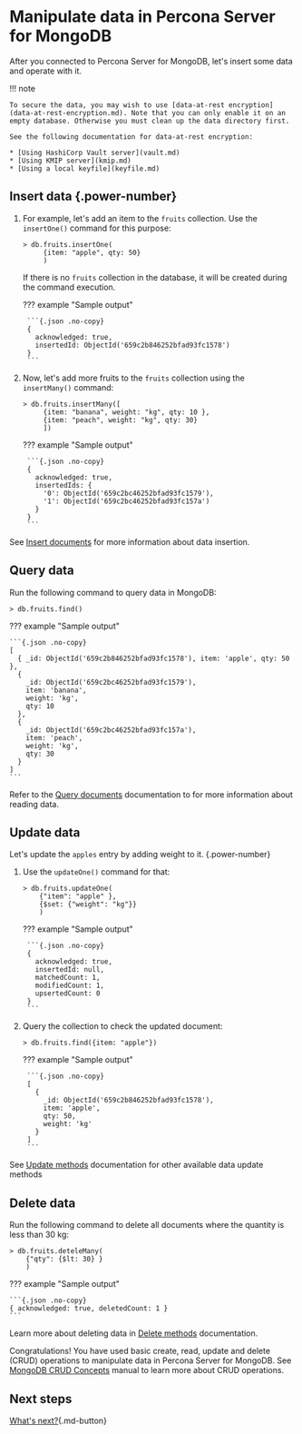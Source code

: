 # Manipulate data in Percona Server for MongoDB

After you connected to Percona Server for MongoDB, let's insert some data and operate with it.

!!! note

    To secure the data, you may wish to use [data-at-rest encryption](data-at-rest-encryption.md). Note that you can only enable it on an empty database. Otherwise you must clean up the data directory first.

    See the following documentation for data-at-rest encryption:

    * [Using HashiCorp Vault server](vault.md)
    * [Using KMIP server](kmip.md)
    * [Using a local keyfile](keyfile.md)

## Insert data {.power-number}

1. For example, let's add an item to the `fruits` collection. Use the `insertOne()` command for this purpose:

    ``` {.javascript data-prompt=">"}
    > db.fruits.insertOne(
    	 {item: "apple", qty: 50}
    	 )
    ```    

    If there is no `fruits` collection in the database, it will be created during the command execution.    

    ??? example "Sample output"

        ```{.json .no-copy}
        {
          acknowledged: true,
          insertedId: ObjectId('659c2b846252bfad93fc1578')
        }
        ```

2. Now, let's add more fruits to the `fruits` collection using the `insertMany()` command:

    ``` {.javascript data-prompt=">"}
    > db.fruits.insertMany([
    	 {item: "banana", weight: "kg", qty: 10 }, 
    	 {item: "peach", weight: "kg", qty: 30}
    	 ])
    ```    

    ??? example "Sample output"   

        ```{.json .no-copy}
        {
          acknowledged: true,
          insertedIds: {
            '0': ObjectId('659c2bc46252bfad93fc1579'),
            '1': ObjectId('659c2bc46252bfad93fc157a')
          }
        }
        ```

See [Insert documents](https://www.mongodb.com/docs/manual/tutorial/insert-documents/) for more information about data insertion.

## Query data

Run the following command to query data in MongoDB:

``` {.javascript data-prompt=">"}
> db.fruits.find()
```

??? example "Sample output"

    ```{.json .no-copy}
    [
      { _id: ObjectId('659c2b846252bfad93fc1578'), item: 'apple', qty: 50 },
      {
        _id: ObjectId('659c2bc46252bfad93fc1579'),
        item: 'banana',
        weight: 'kg',
        qty: 10
      },
      {
        _id: ObjectId('659c2bc46252bfad93fc157a'),
        item: 'peach',
        weight: 'kg',
        qty: 30
      }
    ]
    ```

Refer to the [Query documents](https://www.mongodb.com/docs/manual/tutorial/query-documents/) documentation to for more information about reading data.

## Update data 

Let's update the `apples` entry by adding weight to it. 
{.power-number}

1. Use the `updateOne()` command for that:

    ```{.javascript data-prompt=">"}
    > db.fruits.updateOne(
    	{"item": "apple" }, 
    	{$set: {"weight": "kg"}}
    	)
    ```    

    ??? example "Sample output"    

        ```{.json .no-copy}
        {
          acknowledged: true,
          insertedId: null,
          matchedCount: 1,
          modifiedCount: 1,
          upsertedCount: 0
        }
        ```

2. Query the collection to check the updated document:

    ```{.javascript data-prompt=">"}
    > db.fruits.find({item: "apple"})
    ```

    ??? example "Sample output"

        ```{.json .no-copy}
        [
          {
            _id: ObjectId('659c2b846252bfad93fc1578'),
            item: 'apple',
            qty: 50,
            weight: 'kg'
          }
        ]
        ```

See [Update methods](https://www.mongodb.com/docs/manual/reference/update-methods/) documentation for other available data update methods

## Delete data

Run the following command to delete all documents where the quantity is less than 30 kg:

```{.javascript data-prompt=">"}
> db.fruits.deteleMany(
    {"qty": {$lt: 30} }
	)
```

??? example "Sample output"

    ```{.json .no-copy}
    { acknowledged: true, deletedCount: 1 }
    ```

Learn more about deleting data in [Delete methods](https://www.mongodb.com/docs/manual/reference/delete-methods/) documentation.

Congratulations! You have used basic create, read, update and delete (CRUD) operations to manipulate data in Percona Server for MongoDB. See [MongoDB CRUD Concepts](https://www.mongodb.com/docs/manual/core/crud/) manual to learn more about CRUD operations.

## Next steps

[What's next?](what-next.md){.md-button}
